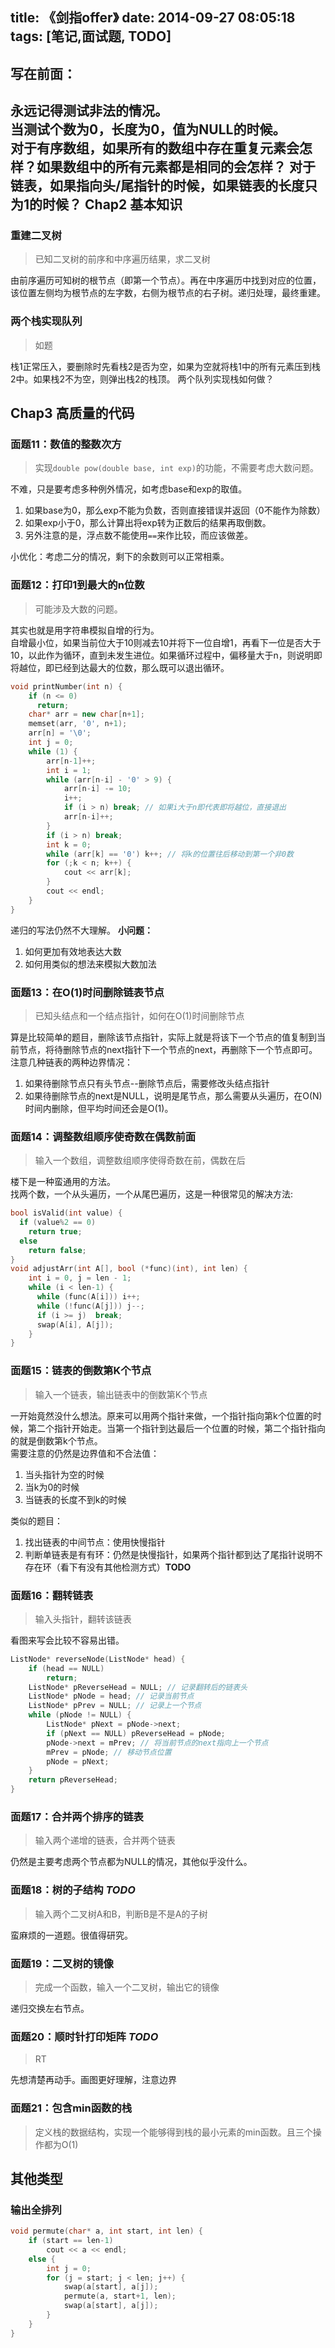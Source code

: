title: 《剑指offer》
date: 2014-09-27 08:05:18
tags: [笔记,面试题, TODO]
---
**写在前面：** 
-----------------
永远记得测试非法的情况。  
当测试个数为0，长度为0，值为NULL的时候。  
对于有序数组，如果所有的数组中存在重复元素会怎样？如果数组中的所有元素都是相同的会怎样？
对于链表，如果指向头/尾指针的时候，如果链表的长度只为1的时候？
Chap2 基本知识
-----------
### 重建二叉树
> 已知二叉树的前序和中序遍历结果，求二叉树

由前序遍历可知树的根节点（即第一个节点）。再在中序遍历中找到对应的位置，该位置左侧均为根节点的左字数，右侧为根节点的右子树。递归处理，最终重建。

### 两个栈实现队列
> 如题

栈1正常压入，要删除时先看栈2是否为空，如果为空就将栈1中的所有元素压到栈2中。如果栈2不为空，则弹出栈2的栈顶。
两个队列实现栈如何做？

Chap3 高质量的代码
--------
### 面题11：数值的整数次方
> 实现`double pow(double base, int exp)`的功能，不需要考虑大数问题。

不难，只是要考虑多种例外情况，如考虑base和exp的取值。  
1. 如果base为0，那么exp不能为负数，否则直接错误并返回（0不能作为除数）
2. 如果exp小于0，那么计算出将exp转为正数后的结果再取倒数。  
3. 另外注意的是，浮点数不能使用`==`来作比较，而应该做差。

小优化：考虑二分的情况，剩下的余数则可以正常相乘。

### 面题12：打印1到最大的n位数
> 可能涉及大数的问题。

其实也就是用字符串模拟自增的行为。  
自增最小位，如果当前位大于10则减去10并将下一位自增1，再看下一位是否大于10，以此作为循环，直到未发生进位。如果循环过程中，偏移量大于n，则说明即将越位，即已经到达最大的位数，那么既可以退出循环。
```c++
void printNumber(int n) {
	if (n <= 0)
	  return;
	char* arr = new char[n+1];
	memset(arr, '0', n+1);
	arr[n] = '\0';
	int j = 0;
	while (1) {
		arr[n-1]++;
		int i = 1;
		while (arr[n-i] - '0' > 9) {
			arr[n-i] -= 10;
			i++;
			if (i > n) break; // 如果i大于n即代表即将越位，直接退出
			arr[n-i]++;
		}
		if (i > n) break;
		int k = 0;
		while (arr[k] == '0') k++; // 将k的位置往后移动到第一个非0数
		for (;k < n; k++) {
			cout << arr[k];
		}
		cout << endl;
	}
}
```
递归的写法仍然不大理解。
**小问题：** 
1. 如何更加有效地表达大数
2. 如何用类似的想法来模拟大数加法

### 面题13：在O(1)时间删除链表节点
> 已知头结点和一个结点指针，如何在O(1)时间删除节点

算是比较简单的题目，删除该节点指针，实际上就是将该下一个节点的值复制到当前节点，将待删除节点的next指针下一个节点的next，再删除下一个节点即可。  
注意几种链表的两种边界情况：
1. 如果待删除节点只有头节点--删除节点后，需要修改头结点指针
2. 如果待删除节点的next是NULL，说明是尾节点，那么需要从头遍历，在O(N)时间内删除，但平均时间还会是O(1)。

### 面题14：调整数组顺序使奇数在偶数前面
> 输入一个数组，调整数组顺序使得奇数在前，偶数在后

楼下是一种蛮通用的方法。  
找两个数，一个从头遍历，一个从尾巴遍历，这是一种很常见的解决方法:
```c++
bool isValid(int value) {
  if (value%2 == 0)
    return true;
  else
    return false;
}
void adjustArr(int A[], bool (*func)(int), int len) {
	int i = 0, j = len - 1;
	while (i < len-1) {
	  while (func(A[i])) i++;
	  while (!func(A[j])) j--;
	  if (i >= j)  break;
	  swap(A[i], A[j]);
	}
}
```

### 面题15：链表的倒数第K个节点
> 输入一个链表，输出链表中的倒数第K个节点

一开始竟然没什么想法。原来可以用两个指针来做，一个指针指向第k个位置的时候，第二个指针开始走。当第一个指针到达最后一个位置的时候，第二个指针指向的就是倒数第k个节点。  
需要注意的仍然是边界值和不合法值：
1. 当头指针为空的时候
2. 当k为0的时候
3. 当链表的长度不到k的时候

类似的题目：
1. 找出链表的中间节点：使用快慢指针
2. 判断单链表是有有环：仍然是快慢指针，如果两个指针都到达了尾指针说明不存在环（看下有没有其他检测方式）**TODO**

### **面题16：翻转链表**
> 输入头指针，翻转该链表

看图来写会比较不容易出错。
```c++
ListNode* reverseNode(ListNode* head) {
	if (head == NULL)
		return;
	ListNode* pReverseHead = NULL; // 记录翻转后的链表头
	ListNode* pNode = head; // 记录当前节点 
	ListNode* pPrev = NULL; // 记录上一个节点
	while (pNode != NULL) {
		ListNode* pNext = pNode->next;
		if (pNext == NULL) pReverseHead = pNode;
		pNode->next = mPrev; // 将当前节点的next指向上一个节点
		mPrev = pNode; // 移动节点位置
		pNode = pNext;
	}
	return pReverseHead;
}
```

### 面题17：合并两个排序的链表
> 输入两个递增的链表，合并两个链表

仍然是主要考虑两个节点都为NULL的情况，其他似乎没什么。

### 面题18：树的子结构 *TODO*
> 输入两个二叉树A和B，判断B是不是A的子树

蛮麻烦的一道题。很值得研究。

### 面题19：二叉树的镜像
> 完成一个函数，输入一个二叉树，输出它的镜像

递归交换左右节点。

### 面题20：顺时针打印矩阵 *TODO*
> RT

先想清楚再动手。画图更好理解，注意边界

### 面题21：包含min函数的栈
> 定义栈的数据结构，实现一个能够得到栈的最小元素的min函数。且三个操作都为O(1)



其他类型
----------------
### 输出全排列
```c
void permute(char* a, int start, int len) {
	if (start == len-1)
		cout << a << endl;
	else {
		int j = 0;
		for (j = start; j < len; j++) {
			swap(a[start], a[j]);
			permute(a, start+1, len);
			swap(a[start], a[j]);
		}
	}
}
```

